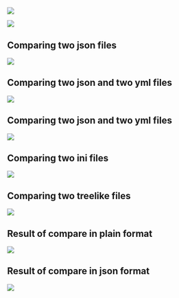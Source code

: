 <h1></h1>
<p>
<a href="https://codeclimate.com/github/skepto77/project-lvl2-s487/maintainability"><img src="https://api.codeclimate.com/v1/badges/64169c9007969429ab5d/maintainability" /></a>

<!-- <a href="https://codeclimate.com/github/skepto77/project-lvl2-s487/test_coverage"><img src="https://api.codeclimate.com/v1/badges/64169c9007969429ab5d/test_coverage" /></a> -->

<a href="https://travis-ci.com/skepto77/project-lvl2-s487"><img src="https://travis-ci.com/skepto77/project-lvl2-s487.svg?branch=master"></a>
</p>

<h2>Comparing two json files</h2>
<a href="https://asciinema.org/a/OQAwdmWxjFcfxGF1Ov3Wd5AjL" target="_blank"><img src="https://asciinema.org/a/OQAwdmWxjFcfxGF1Ov3Wd5AjL.svg" /></a>

<h2>Comparing two json and two yml files</h2>
<a href="https://asciinema.org/a/7sYzXalecQ28s6F0UYedjxLu2" target="_blank"><img src="https://asciinema.org/a/7sYzXalecQ28s6F0UYedjxLu2.svg" /></a>

<h2>Comparing two json and two yml files</h2>
<a href="https://asciinema.org/a/7sYzXalecQ28s6F0UYedjxLu2" target="_blank"><img src="https://asciinema.org/a/7sYzXalecQ28s6F0UYedjxLu2.svg" /></a>

<h2>Comparing two ini files</h2>
<a href="https://asciinema.org/a/iHCcWlCjtPxb19XbH9c6iugyh" target="_blank"><img src="https://asciinema.org/a/iHCcWlCjtPxb19XbH9c6iugyh.svg" /></a>

<h2>Comparing two treelike files</h2>
<a href="https://asciinema.org/a/vbqwBsiMMkF5RoxzUkk6235WD" target="_blank"><img src="https://asciinema.org/a/vbqwBsiMMkF5RoxzUkk6235WD.svg" /></a>

<h2>Result of compare in plain format</h2>
<a href="https://asciinema.org/a/lIW1eupOl0rP7HWKqB9JtAT2C" target="_blank"><img src="https://asciinema.org/a/lIW1eupOl0rP7HWKqB9JtAT2C.svg" /></a>

<h2>Result of compare in json format</h2>
<a href="https://asciinema.org/a/02IxYhDbe6U3d7VmK7yB6YTuV" target="_blank"><img src="https://asciinema.org/a/02IxYhDbe6U3d7VmK7yB6YTuV.svg" /></a>
